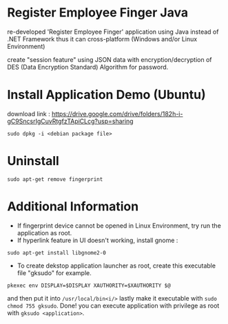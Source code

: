 # Register Employee Finger Java 
re-developed 'Register Employee Finger' application using Java instead of .NET Framework thus it can cross-platform (Windows and/or Linux Environment)

create "session feature" using JSON data with encryption/decryption of DES (Data Encryption Standard) Algorithm for password.


# Install Application Demo (Ubuntu)
download link : https://drive.google.com/drive/folders/182h-i-gC9SncsrIgCuvRtgfzTApiCLcg?usp=sharing
```
sudo dpkg -i <debian package file>
```

# Uninstall
```
sudo apt-get remove fingerprint
```

# Additional Information
- If fingerprint device cannot be opened in Linux Environment, try run the application as root.
- If hyperlink feature in UI doesn't working, install gnome :
```
sudo apt-get install libgnome2-0
```
- To create dekstop application launcher as root, create this executable file "gksudo" for example.
```
pkexec env DISPLAY=$DISPLAY XAUTHORITY=$XAUTHORITY $@
```
and then put it into ```/usr/local/bin<i/>``` lastly make it executable with ``` sudo chmod 755 gksudo ```. Done!
you can execute application with privilege as root with ``` gksudo <application> ```.
